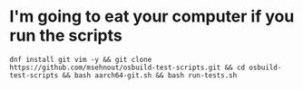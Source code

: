 # I'm going to eat your computer if you run the scripts

```
dnf install git vim -y && git clone https://github.com/msehnout/osbuild-test-scripts.git && cd osbuild-test-scripts && bash aarch64-git.sh && bash run-tests.sh
```
